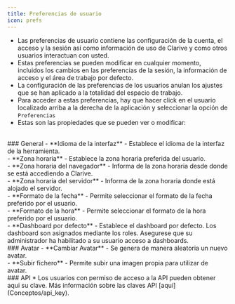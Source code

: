 ```yaml
---
title: Preferencias de usuario
icon: prefs
---
```

* Las preferencias de usuario contiene las configuración de la cuenta, el acceso y la sesión así como información de uso de Clarive y como otros usuarios interactuan con usted.
* Estas preferencias se pueden modificar en cualquier momento, incluidos los cambios en las preferencias de la sesión, la información de acceso y el área de trabajo por defecto.
* La configuración de las preferencias de los usuarios anulan los ajustes que se han aplicado a la totalidad del espacio de trabajo.
* Para acceder a estas preferencias, hay que hacer click en el usuario localizado arriba a la derecha de la aplicación y seleccionar la opción de `Preferencias`
* Estas son las propiedades que se pueden ver o modificar:

<br />
### General
- **Idioma de la interfaz** - Establece el idioma de la interfaz de la herramienta. <br />
- **Zona horaria** - Establece la zona horaria preferida del usuario. <br />
- **Zona horaria del navegador** - Informa de la zona horaria desde donde se está accediendo a Clarive. <br />
- **Zona horaria del servidor** - Informa de la zona horaria donde está alojado el servidor. <br />
- **Formato de la fecha** - Permite seleccionar el formato de la fecha preferido por el usuario. <br />
- **Formato de la hora** - Permite seleccionar el formato de la hora preferido por el usuario. <br />
- **Dashboard por defecto** - Establece el dashboard por defecto. Los dashboard son asignados mediante los roles. Asegurese que su administrador ha habilitado a su usuario acceso a dashboards.

<br />
### Avatar
- **Cambiar Avatar** - Se genera de manera aleatoria un nuevo avatar. <br />
- **Subir fichero** - Permite subir una imagen propia para utilizar de avatar.


<br />
### API
* Los usuarios con permiso de acceso a la API pueden obtener aqui su clave. Más información sobre las claves API [aqui](Conceptos/api_key).
